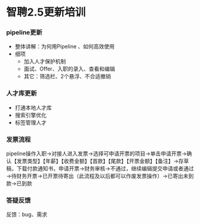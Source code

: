 # 智聘2.5更新培训

### pipeline更新
- 整体讲解：为何用Pipeline 、如何高效使用
- 细项
  - 加入人才保护机制
  - 面试、Offer、入职的录入、查看和编辑
  - 其它：筛选栏、2个悬浮、不合适撤销


### 人才库更新
- 打通本地人才库
- 搜索引擎优化
- 标签管理人才

### 发票流程
pipeline操作入职→对接人进入发票→选择可申请开票的项目→单击申请开票→确认【发票类型】【年薪】【收费金额】【首款】【尾款】【开票金额】【备注】→存草稿，下载付款通知书，申请开票→财务审核→不通过，继续编辑提交申请或者通过→待财务开票→已开票待寄出（此流程及以后都可以作废发票操作）→已寄出未到款→已到款

### 答疑反馈
反馈：bug、需求

